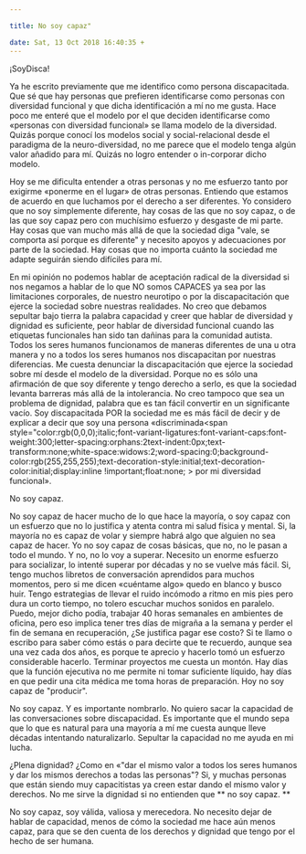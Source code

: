 ```yaml
---

title: No soy capaz"

date: Sat, 13 Oct 2018 16:40:35 +
---
```


¡SoyDisca!

Ya he escrito previamente que me identifico como persona discapacitada. Que sé que hay personas que prefieren identificarse como personas con diversidad funcional y que dicha identificación a mí no me gusta. Hace poco me enteré que el modelo por el que deciden identificarse como «personas con diversidad funcional» se llama modelo de la diversidad. Quizás porque conocí los modelos social y social-relacional desde el paradigma de la neuro-diversidad, no me parece que el modelo tenga algún valor añadido para mí. Quizás no logro entender o in-corporar dicho modelo.

Hoy se me dificulta entender a otras personas y no me esfuerzo tanto por exigirme «ponerme en el lugar» de otras personas. Entiendo que estamos de acuerdo en que luchamos por el derecho a ser diferentes. Yo considero que no soy simplemente diferente, hay cosas de las que no soy capaz, o de las que soy capaz pero con muchísimo esfuerzo y desgaste de mi parte. Hay cosas que van mucho más allá de que la sociedad diga "vale, se comporta así porque es diferente" y necesito apoyos y adecuaciones por parte de la sociedad. Hay cosas que no importa cuánto la sociedad me adapte seguirán siendo difíciles para mí.

En mi opinión no podemos hablar de aceptación radical de la diversidad si nos negamos a hablar de lo que NO somos CAPACES ya sea por las limitaciones corporales, de nuestro neurotipo o por la discapacitación que ejerce la sociedad sobre nuestras realidades. No creo que debamos sepultar bajo tierra la palabra capacidad y creer que hablar de diversidad y dignidad es suficiente, peor hablar de diversidad funcional cuando las etiquetas funcionales han sido tan dañinas para la comunidad autista. Todos los seres humanos funcionamos de maneras diferentes de una u otra manera y no a todos los seres humanos nos discapacitan por nuestras diferencias. Me cuesta denunciar la discapacitación que ejerce la sociedad sobre mí desde el modelo de la diversidad. Porque no es sólo una afirmación de que soy diferente y tengo derecho a serlo, es que la sociedad levanta barreras más allá de la intolerancia. No creo tampoco que sea un problema de dignidad, palabra que es tan fácil convertir en un significante vacío. Soy discapacitada POR la sociedad me es más fácil de decir y de explicar a decir que soy una persona «discriminada<span style="color:rgb(0,0,0);italic;font-variant-ligatures:font-variant-caps:font-weight:300;letter-spacing:orphans:2text-indent:0px;text-transform:none;white-space:widows:2;word-spacing:0;background-color:rgb(255,255,255);text-decoration-style:initial;text-decoration-color:initial;display:inline !important;float:none; > por mi diversidad funcional</span>».

No soy capaz.

No soy capaz de hacer mucho de lo que hace la mayoría, o soy capaz con un esfuerzo que no lo justifica y atenta contra mi salud física y mental. Si, la mayoría no es capaz de volar y siempre habrá algo que alguien no sea capaz de hacer. Yo no soy capaz de cosas básicas, que no, no le pasan a todo el mundo. Y no, no lo voy a superar. Necesito un enorme esfuerzo para socializar, lo intenté superar por décadas y no se vuelve más fácil. Si, tengo muchos libretos de conversación aprendidos para muchos momentos, pero si me dicen «cuéntame algo» quedo en blanco y busco huir. Tengo estrategias de llevar el ruido incómodo a ritmo en mis pies pero dura un corto tiempo, no tolero escuchar muchos sonidos en paralelo. Puedo, mejor dicho podía, trabajar 40 horas semanales en ambientes de oficina, pero eso implica tener tres días de migraña a la semana y perder el fin de semana en recuperación, ¿Se justifica pagar ese costo? Si te llamo o escribo para saber cómo estás o para decirte que te recuerdo, aunque sea una vez cada dos años, es porque te aprecio y hacerlo tomó un esfuerzo considerable hacerlo. Terminar proyectos me cuesta un montón. Hay días que la función ejecutiva no me permite ni tomar suficiente líquido, hay días en que pedir una cita médica me toma horas de preparación. Hoy no soy capaz de "producir".

No soy capaz. Y es importante nombrarlo. No quiero sacar la capacidad de las conversaciones sobre discapacidad. Es importante que el mundo sepa que lo que es natural para una mayoría a mí me cuesta aunque lleve décadas intentando naturalizarlo. Sepultar la capacidad no me ayuda en mi lucha.

¿Plena dignidad? ¿Como en «"dar el mismo valor a todos los seres humanos y dar los mismos derechos a todas las personas"? Si, y muchas personas que están siendo muy capacitistas ya creen estar dando el mismo valor y derechos. No me sirve la dignidad si no entienden que ** no soy capaz. ** 

No soy capaz, soy válida, valiosa y merecedora. No necesito dejar de hablar de capacidad, menos de cómo la sociedad me hace aún menos capaz, para que se den cuenta de los derechos y dignidad que tengo por el hecho de ser humana.


